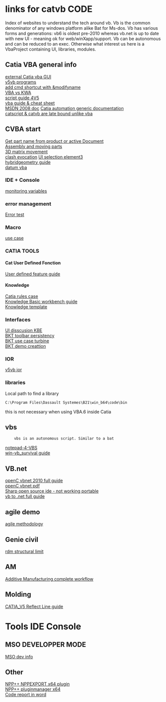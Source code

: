 # links for catvb CODE
Index of websites to understand the tech around vb. Vb is the common denominator of any windows platform alike Bat for Ms-dos. Vb has various forms and generations: vb6 is oldest pre-2010 whereas vb.net is up to date with new UI - meaning ok for web/winXapp/support. Vb can be autonomous and can be reduced to an exec. Otherwise what interest us here is a VbaProject containing UI, libraries, modules.
## Catia VBA general info
[external Catia vba GUI](https://apprendre-la-cao.com/comment-faire-une-premiere-application-catia-v5-vb-net/)  
[v5vb programs](https://v5vb.wordpress.com/2010/03/14/deploying-programs/)  
[add cmd shortcut with &modifyname](https://stackoverflow.com/questions/12933279/how-to-coment-and-uncomment-blocks-of-code-in-the-office-vba-editor?utm_medium=organic&utm_source=google_rich_qa&utm_campaign=google_rich_qa)  
[VBA vs KWA](http://www.coe.org/p/fo/et/thread=28577)  
[script guide 4V5](http://www.scripting4v5.com/additional-articles/catia-macro-selection/)  
[vba guide & cheat sheet](https://analystcave.com/vba-collection/)  
[MSDN 2008 doc](https://docs.microsoft.com/en-us/previous-versions/visualstudio/visual-studio-2008/h7bfkxc1(v=vs.90))  
[Catia automation generic documentation](http://yvonet.florent.free.fr/SERVEUR/COURS%20CATIA/CATIA%20Infrastructure/VBA_A/Teacher/EDU_CAT_EN_VBA_AI_V5R19_toprint.pdf)    
[catscript & catvb are late bound unlike vba](https://www.eng-tips.com/viewthread.cfm?qid=370996)   


## CVBA start
[Get part name from product or active Document](http://cadxp.com/topic/14115-catia-vba-attaquer-une-part-par-son-nom-dinstance-en-vb/)  
[Assembly and moving parts](http://catiadoc.free.fr/online/CAAScdPstUseCases/CAAPstAddComponent.htm)    
[3D matrix movement](http://www.coe.org/p/fo/et/thread=15346)   
[clash evocation](https://stackoverflow.com/questions/34761639/is-it-possible-to-move-a-part-with-repect-to-constraints-in-product-using-catia) 
[UI selection element3](https://www.eng-tips.com/viewthread.cfm?qid=427742)  
[hybridgeometry guide](http://www.scripting4v5.com/additional-articles/geometry-creation-macro/)    
[datum vba](http://www.maruf.ca/files/caadoc/CAAScdGsiUseCases/CAAGsiCreatePtLnAndConvertToDatum.htm)   

### IDE + Console
[monitoring variables](https://stackoverflow.com/questions/22580977/how-to-comfortably-monitor-variables-in-a-vbscript-during-development-process)  
### error management
[Error test](http://www.coe.org/p/fo/et/thread=12200) 
### Macro
[use case](http://www.eng-tips.com/viewthread.cfm?qid=367929)  
### CATIA TOOLS
#### Cat User Defined Fonction
[User defined feature guide](http://catiadoc.free.fr/online/cfyugpkt_C2/cfyugpktudf0011.htm#Editing%20a%20User-Defined%20Feature)  
#### Knowledge
[Catia rules case](https://grabcad.com/questions/how-to-write-rules-in-catia-can-anyone-tell-me-what-is-the-syntax-to-write-rules)  
[Knowledge Basic workbench guide](https://d2t1xqejof9utc.cloudfront.net/files/24023/EDU_CAT_EN_KBE_FF_V5R18_toprint.pdf?1374070986)  
[Knowledge template ](http://www.cad-magazine.com/sites/default/files/trucs/pdf/les_knowledge_templates_sous-215.pdf)  
### Interfaces
[UI disscusion KBE](http://www.coe.org/p/fo/et/thread=15475)    
[BKT toolbar persistency](http://www.coe.org/p/fo/et/thread=13605)  
[BKT use case turbine](https://youtu.be/OQ_4FfktT9E)    
[BKT demo creattion](https://youtu.be/u1UwaI0l2lk)  


### IOR
[v5vb ior](https://v5vb.wordpress.com/2010/01/27/insert-object-resolution/#more-186)  
### libraries
Local path to find a library

    C:\Program Files\Dassault Systemes\B21\win_b64\code\bin
this is not necessary when using VBA.6 inside Catia
## vbs
        vbs is an autonomous script. Similar to a bat
[notepad-4-VBS](https://community.spiceworks.com/how_to/2035-run-vbs-from-notepad)  
[win-vb_survival guide](https://feoh.org/2010/03/31/windows-scripting-a-vbscript-survival-guide/)  

## VB.net
[openC vbnet 2010 full guide](https://openclassrooms.com/courses/apprenez-a-programmer-en-vb-net)  
[openC vbnet pdf](http://user.oc-static.com/pdf/134798-apprenez-a-programmer-en-vb-net.pdf)  
[Sharp open source ide - not working portable](https://sourceforge.net/projects/sharpdevelop/)  
[vb to .net full guide](https://dotnet.developpez.com/articles/migration/vb6_vers_dotnet/)  

## agile demo 
[agile methodology](https://blog.azendoo.com/agile-project-management-methodology-explained/)  

## Genie civil
[rdm structural limit ](https://pastel.archives-ouvertes.fr/tel-01218303/file/%5BBleyer%5D%20Methodes%20numeriques%20pour%20le%20calcul%20%C3%A0%20la%20rupture%20des%20structures%20de%20genie%20civil.pdf)  

## AM
[Additive Manufacturing complete workflow](http://publications.lib.chalmers.se/records/fulltext/213772/213772.pdf)
## Molding
[CATIA_V5 Reflect Line guide](http://yvonet.florent.free.fr/SERVEUR/COURS%20CATIA/CATIA%20Shape%20Design%20and%20Styling/V5S_F/Student/To_%20Print/EDU_CAT_EN_V5S_FF_V5R19_Lesson05_toprint.pdf)   
# Tools IDE Console

## MSO DEVELOPPER MODE
[MSO dev info](https://msdn.microsoft.com/en-us/library/ms269003.aspx)  

## Other
[NPP++ NPPEXPORT x64 plugin](https://sourceforge.net/projects/npp-plugins/files/NppExec/NppExec%20Plugin%20v0.5.9.9%20dev/)     
[NPP++ pluginmanager x64](https://github.com/bruderstein/nppPluginManager/releases/tag/v1.4.9)  
[Code report in word](https://stackoverflow.com/questions/387453/how-do-you-display-code-snippets-in-ms-word-preserving-format-and-syntax-highlig)  
